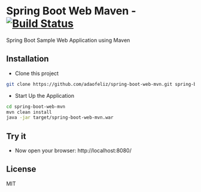 Spring Boot Web Maven - [![Build Status](https://travis-ci.org/adaofeliz/spring-boot-web-mvn.png)](https://travis-ci.org/adaofeliz/spring-boot-web-mvn)
===================

Spring Boot Sample Web Application using Maven

Installation
------------
* Clone this project
```sh
git clone https://github.com/adaofeliz/spring-boot-web-mvn.git spring-boot-web-mvn
```

* Start Up the Application
```sh
cd spring-boot-web-mvn
mvn clean install
java -jar target/spring-boot-web-mvn.war
```

Try it
--------------
- Now open your browser: http://localhost:8080/

License
--------------
MIT
